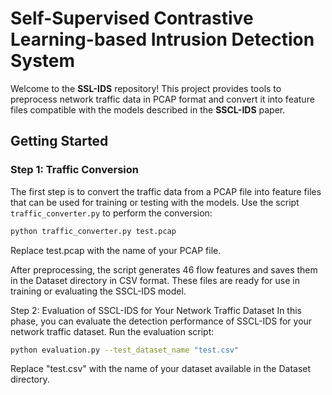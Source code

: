 # Self-Supervised Contrastive Learning-based Intrusion Detection System

Welcome to the **SSL-IDS** repository! This project provides tools to preprocess network traffic data in PCAP format and convert it into feature files compatible with the models described in the **SSCL-IDS** paper.

## Getting Started

### Step 1: Traffic Conversion
The first step is to convert the traffic data from a PCAP file into feature files that can be used for training or testing with the models. Use the script `traffic_converter.py` to perform the conversion:

```bash
python traffic_converter.py test.pcap
```
Replace test.pcap with the name of your PCAP file.

After preprocessing, the script generates 46 flow features and saves them in the Dataset directory in CSV format. These files are ready for use in training or evaluating the SSCL-IDS model.

Step 2: Evaluation of SSCL-IDS for Your Network Traffic Dataset
In this phase, you can evaluate the detection performance of SSCL-IDS for your network traffic dataset. Run the evaluation script:

```bash
python evaluation.py --test_dataset_name "test.csv"
```
Replace "test.csv" with the name of your dataset available in the Dataset directory.
